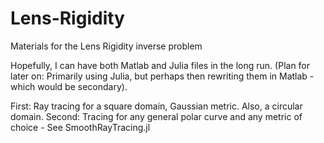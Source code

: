 # Lens-Rigidity
Materials for the Lens Rigidity inverse problem

Hopefully, I can have both Matlab and Julia files in the long run. 
(Plan for later on: Primarily using Julia, but perhaps then rewriting them 
in Matlab - which would be secondary).

First: Ray tracing for a square domain, Gaussian metric. Also, a circular domain. 
Second: Tracing for any general polar curve and any metric of choice - See SmoothRayTracing.jl
